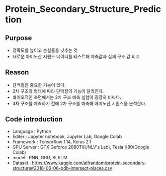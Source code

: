 # Protein_Secondary_Structure_Prediction

## Purpose
* 정확도를 높이고 손실률을 낮추는 것
* 새로운 아미노산 시퀀스 데이터를 테스트해 예측값과 실제 구조 값 비교

## Reason
* 단백질은 중요한 기능이 있다.
* 2차 구조의 형태에 따라 단백질의 기능이 달라진다.
* 바이오적인 측면에서는 2차 구조 예측 실험이 굉장히 비싸다.
* 3차 구조를 예측하기 전에 2차 구조를 예측해 아미노산 시퀀스를 분석한다.

## Code introduction
* Language : Python
* Editer : Jupyter notebook, Jupyter Lab, Google Colab
* Framework : Tensorflow 1.14, Keras 2.1
* GPU Server : GTX Geforce 2080Ti(UNLV's Lab), Tesla K80(Google Colab)
* model : RNN, GRU, BLSTM
* Dataset : https://www.kaggle.com/alfrandom/protein-secondary-structure#2018-06-06-pdb-intersect-pisces.csv
